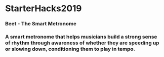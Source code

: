# StarterHacks2019
### Beet - The Smart Metronome
### A smart metronome that helps musicians build a strong sense of rhythm through awareness of whether they are speeding up or slowing down, conditioning them to play in tempo.
